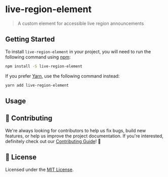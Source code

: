 # live-region-element

> A custom element for accessible live region announcements

## Getting Started

To install `live-region-element` in your project, you will need to run the following
command using [npm](https://www.npmjs.com/):

```bash
npm install -S live-region-element
```

If you prefer [Yarn](https://yarnpkg.com/en/), use the following command
instead:

```bash
yarn add live-region-element
```

## Usage

## 🙌 Contributing

We're always looking for contributors to help us fix bugs, build new features,
or help us improve the project documentation. If you're interested, definitely
check out our [Contributing Guide](/.github/CONTRIBUTING.md)! 👀

## 📝 License

Licensed under the [MIT License](/LICENSE).
